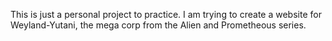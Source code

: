This is just a personal project to practice. I am trying to create a website for Weyland-Yutani, the mega corp from the Alien and Prometheous series.  